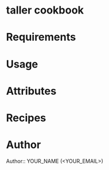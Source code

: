 # taller cookbook

# Requirements

# Usage

# Attributes

# Recipes

# Author

Author:: YOUR_NAME (<YOUR_EMAIL>)
